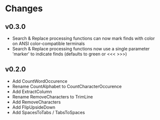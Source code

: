# Changes

## v0.3.0

* Search & Replace processing functions can now mark finds with color on ANSI color-compatible terminals
* Search & Replace processing functions now use a single parameter 'marker' to indicate finds
  (defaults to green or <<< >>>)

## v0.2.0

* Add CountWordOccurence
* Rename CountAlphabet to CountCharacterOccurence
* Add ExtractColumn
* Rename RemoveCharacters to TrimLine
* Add RemoveCharacters
* Add FlipUpsideDown
* Add SpacesToTabs / TabsToSpaces
